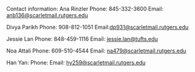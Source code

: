 Contact information: 
  Ana Rinzler 
  Phone: 845-332-3600
  Email: anb136@scarletmail.rutgers.edu 

  Divya Parikh 
  Phone: 908-812-1051 
  Email:dp931@scarletmail.rutgers.edu 
  
  Jessie Lan 
  Phone: 848-459-1116 
  Email: jessie.lan@tufts.edu 
  
  Noa Attali
  Phone: 609-510-4544
  Email: na479@scarletmail.rutgers.edu
    
  Han Yan: 
  Phone: 
  Email: hy259@scarletmail.rutgers.edu
    
  
  